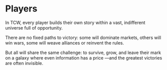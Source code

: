 # Players

In TCW, every player builds their own story within a vast, indifferent universe full of opportunity.

There are no fixed paths to victory: some will dominate markets, others will win wars, some will weave alliances or reinvent the rules.

But all will share the same challenge: to survive, grow, and leave their mark on a galaxy where even information has a price —and the greatest victories are often invisible.
